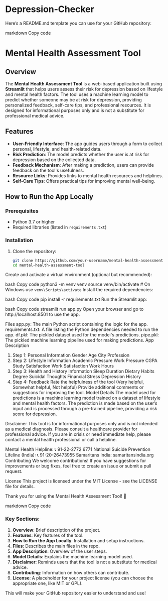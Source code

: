 # Depression-Checker
Here’s a README.md template you can use for your GitHub repository:

markdown
Copy code
# Mental Health Assessment Tool

## Overview

The **Mental Health Assessment Tool** is a web-based application built using **Streamlit** that helps users assess their risk for depression based on lifestyle and mental health factors. The tool uses a machine learning model to predict whether someone may be at risk for depression, providing personalized feedback, self-care tips, and professional resources. It is designed for informational purposes only and is not a substitute for professional medical advice.

## Features

- **User-Friendly Interface**: The app guides users through a form to collect personal, lifestyle, and health-related data.
- **Risk Prediction**: The model predicts whether the user is at risk for depression based on the collected data.
- **Feedback Mechanism**: After making a prediction, users can provide feedback on the tool's usefulness.
- **Resource Links**: Provides links to mental health resources and helplines.
- **Self-Care Tips**: Offers practical tips for improving mental well-being.

## How to Run the App Locally

### Prerequisites

- Python 3.7 or higher
- Required libraries (listed in `requirements.txt`)

### Installation

1. Clone the repository:

   ```bash
   git clone https://github.com/your-username/mental-health-assessment-tool.git
   cd mental-health-assessment-tool
Create and activate a virtual environment (optional but recommended):

bash
Copy code
python3 -m venv venv
source venv/bin/activate  # On Windows use `venv\Scripts\activate`
Install the required dependencies:

bash
Copy code
pip install -r requirements.txt
Run the Streamlit app:

bash
Copy code
streamlit run app.py
Open your browser and go to http://localhost:8501 to use the app.

Files
app.py: The main Python script containing the logic for the app.
requirements.txt: A file listing the Python dependencies needed to run the app.
df.pkl: The pickled dataset used for the model's predictions.
pipe.pkl: The pickled machine learning pipeline used for making predictions.
App Description
1. Step 1: Personal Information
Gender
Age
City
Profession
2. Step 2: Lifestyle Information
Academic Pressure
Work Pressure
CGPA
Study Satisfaction
Work Satisfaction
Work Hours
3. Step 3: Health and History Information
Sleep Duration
Dietary Habits
Degree
Suicidal Thoughts
Financial Stress
Depression History
4. Step 4: Feedback
Rate the helpfulness of the tool (Very helpful, Somewhat helpful, Not helpful)
Provide additional comments or suggestions for improving the tool.
Model Details
The model used for predictions is a machine learning model trained on a dataset of lifestyle and mental health factors. The prediction is made based on the user’s input and is processed through a pre-trained pipeline, providing a risk score for depression.

Disclaimer
This tool is for informational purposes only and is not intended as a medical diagnosis. Please consult a healthcare provider for professional advice. If you are in crisis or need immediate help, please contact a mental health professional or call a helpline.

Mental Health Helpline: 📞 91-22-2772 6771
National Suicide Prevention Lifeline (India): 📞 91-20-26473955
Samaritans India: samaritansindia.org
Contributing
We welcome contributions! If you have suggestions for improvements or bug fixes, feel free to create an issue or submit a pull request.

License
This project is licensed under the MIT License - see the LICENSE file for details.

Thank you for using the Mental Health Assessment Tool! 🌱

markdown
Copy code

### Key Sections:
1. **Overview**: Brief description of the project.
2. **Features**: Key features of the tool.
3. **How to Run the App Locally**: Installation and setup instructions.
4. **Files**: Describes the main files in the repo.
5. **App Description**: Overview of the user steps.
6. **Model Details**: Explains the machine learning model used.
7. **Disclaimer**: Reminds users that the tool is not a substitute for medical advice.
8. **Contributing**: Information on how others can contribute.
9. **License**: A placeholder for your project license (you can choose the appropriate one, like MIT or GPL).

This will make your GitHub repository easier to understand and use!
